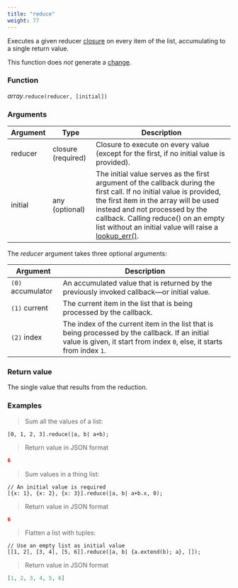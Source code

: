 ```yaml
---
title: "reduce"
weight: 77
---
```


Executes a given reducer [closure](../../closure) on every item of the list, accumulating to a single return value.

This function does *not* generate a [change](../../../overview/changes).

### Function

*array*.`reduce(reducer, [initial])`

### Arguments

Argument | Type | Description
-------- | ---- | -----------
reducer | closure (required) | Closure to execute on every value (except for the first, if no initial value is provided).
initial | any (optional) | The initial value serves as the first argument of the callback during the first call. If no initial value is provided, the first item in the array will be used instead and not processed by the callback. Calling reduce() on an empty list without an initial value will raise a [lookup_err()](../../../errors/lookup_err).

The *reducer* argument takes three optional arguments:

Argument | Description
-------- | -----------
`(0)` accumulator | An accumulated value that is returned by the previously invoked callback—or initial value.
`(1)` current | The current item in the list that is being processed by the callback.
`(2)` index | The index of the current item in the list that is being processed by the callback. If an initial value is given, it start from index `0`, else, it starts from index `1`.

### Return value

The single value that results from the reduction.

### Examples

> Sum all the values of a list:

```thingsdb,json_response
[0, 1, 2, 3].reduce(|a, b| a+b);
```

> Return value in JSON format

```json
6
```

> Sum values in a thing list:

```thingsdb,json_response
// An initial value is required
[{x: 1}, {x: 2}, {x: 3}].reduce(|a, b| a+b.x, 0);
```

> Return value in JSON format

```json
6
```

> Flatten a list with tuples:

```thingsdb,json_response
// Use an empty list as initial value
[[1, 2], [3, 4], [5, 6]].reduce(|a, b| {a.extend(b); a}, []);
```

> Return value in JSON format

```json
[1, 2, 3, 4, 5, 6]
```
